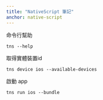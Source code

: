 ```yaml
---
title: "NativeScript 筆記"
anchor: native-script
---
```


命令行幫助

    tns --help

取得實體裝置id

    tns device ios --available-devices

啟動 app

    tns run ios --bundle
